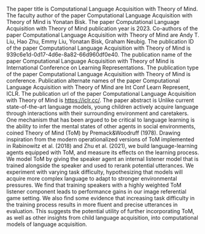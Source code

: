 The paper title is Computational Language Acquisition with Theory of Mind.
The faculty author of the paper Computational Language Acquisition with Theory of Mind is Yonatan Bisk.
The paper Computational Language Acquisition with Theory of Mind publication year is 2023.
Co-authors of the paper Computational Language Acquisition with Theory of Mind are Andy T. Liu, Hao Zhu, Emmy Liu, Yonatan Bisk, Graham Neubig.
The publication ID of the paper Computational Language Acquisition with Theory of Mind is 939c6e1d-0d17-4d6e-8a82-66d960df0e40.
The publication name of the paper Computational Language Acquisition with Theory of Mind is International Conference on Learning Representations.
The publication type of the paper Computational Language Acquisition with Theory of Mind is conference.
Publication alternate names of the paper Computational Language Acquisition with Theory of Mind are Int Conf Learn Represent, ICLR.
The publication url of the paper Computational Language Acquisition with Theory of Mind is https://iclr.cc/.
The paper abstract is Unlike current state-of-the-art language models, young children actively acquire language through interactions with their surrounding environment and caretakers. One mechanism that has been argued to be critical to language learning is the ability to infer the mental states of other agents in social environments, coined Theory of Mind (ToM) by Premack&Woodruff (1978). Drawing inspiration from the modern operationalized versions of ToM implemented in Rabinowitz et al. (2018) and Zhu et al. (2021), we build language-learning agents equipped with ToM, and measure its effects on the learning process. We model ToM by giving the speaker agent an internal listener model that is trained alongside the speaker and used to rerank potential utterances. We experiment with varying task difficulty, hypothesizing that models will acquire more complex language to adapt to stronger environmental pressures. We find that training speakers with a highly weighted ToM listener component leads to performance gains in our image referential game setting. We also find some evidence that increasing task difficulty in the training process results in more fluent and precise utterances in evaluation. This suggests the potential utility of further incorporating ToM, as well as other insights from child language acquisition, into computational models of language acquisition.
